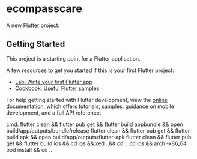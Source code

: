 # ecompasscare

A new Flutter project.

## Getting Started

This project is a starting point for a Flutter application.

A few resources to get you started if this is your first Flutter project:

- [Lab: Write your first Flutter app](https://docs.flutter.dev/get-started/codelab)
- [Cookbook: Useful Flutter samples](https://docs.flutter.dev/cookbook)

For help getting started with Flutter development, view the
[online documentation](https://docs.flutter.dev/), which offers tutorials,
samples, guidance on mobile development, and a full API reference.

<!-- source="$(readlink -f "${source}")" -->
<!-- export PATH="$PATH":"$HOME/.pub-cache/bin" -->

cmd:
flutter clean && flutter pub get && flutter build appbundle && open build/app/outputs/bundle/release
flutter clean && flutter pub get && flutter build apk && open build/app/outputs/flutter-apk
flutter clean && flutter pub get && flutter build ios && cd ios && xed . && cd ..
cd ios && arch -x86_64 pod install && cd ..
